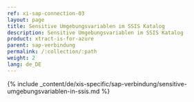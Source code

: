 ```yaml
---
ref: xi-sap-connection-03
layout: page
title: Sensitive Umgebungsvariablen im SSIS Katalog
description: Sensitive Umgebungsvariablen im SSIS Katalog
product: xtract-is-for-azure
parent: sap-verbindung
permalink: /:collection/:path
weight: 2
lang: de_DE
---
```


{% include _content/de/xis-specific/sap-verbindung/sensitive-umgebungsvariablen-in-ssis.md %}
